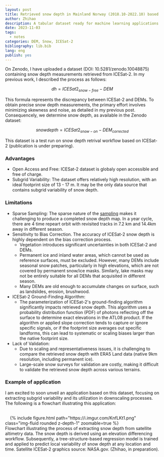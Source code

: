 ```yaml
---
layout: post
title: Retrieved snow depth in Mainland Norway (2018.10-2022.10) based on ICESat-2 ATL08 and DEMs
author: Zhihao
description: A tabular dataset ready for machine learning applications
date: 2023-11-03
tags:
  - notes
categories: DEM, Snow, ICESat-2
bibliography: lib.bib
lang: eng
publish: yes
---
```


On Zenodo, I have uploaded a dataset (DOI: 10.5281/zenodo.10048875) containing snow depth measurements retrieved from ICESat-2. In my previous work, I described the process as follows:

$$dh = ICESat2_{snow-free} - DEM $$

This formula represents the discrepancy between ICESat-2 and DEMs. To obtain precise snow depth measurements, the primary effort involves minimizing skewness and noise, as detailed in my previous post. Consequencely, we determine snow depth, as available in the Zenodo dataset:

$$snow depth = ICESat2_{snow-on} - DEM_{corrected} $$

This dataset is a test run on snow depth retrival workflow based on ICESat-2 (publication is under preparing).

### Advantages

- Open Access and Free: ICESat-2 dataset is globaly open accessible and free of charge.
- Subgrid Variability: The dataset offers relatively high resolution, with an ideal footprint size of 13 - 17 m. It may be the only data source that contains subgrid variability of snow depth.

### Limitations

- Sparse Sampling: The sparse nature of the [sampling](https://icesat-2.gsfc.nasa.gov/science/specs) makes it challenging to produce a completed snow depth map. In a year cycle, there are 4 time repeart orbit with revisited tracks in 7.2 km and 14.4km away in different season.
- Sensitivity to Bias Correction. The accuracy of ICESat-2 snow depth is highly dependent on the bias correction process.
  - Vegetation introduces significant uncertainties in both ICESat-2 and DEMs.
  - Permanent ice and inland water areas, which cannot be used as reference surfaces, must be excluded. However, many DEMs include seasonal snow patches, particularly in high elevations, which are not covered by permanent snow/ice masks. Similarly, lake masks may not be entirely suitable for all DEMs that acquisited in different season.
  - Many DEMs are old enough to accumulate changes on surface, such as landslides, erosion, brushwood.
- ICESat-2 Ground-Finding Algorithm:
  - The parameterization of ICESat-2's ground-finding algorithm significantly impacts retrieved snow depth. This algorithm uses a probability distribution function (PDF) of photons reflecting off the surface to determine exact elevations in the ATL08 product. If the algorithm or applied slope correction tends to capture or ignore specific signals, or if the footprint size averages out specific landforms, this can lead to systematic or scaling biases larger than the native footprint size.
- Lack of Validation:
  - Due to scaling and representativeness issues, it is challenging to compare the retrieved snow depth with ERA5 Land data (native 9km resolution, including permanent ice).
  - Large-scale snow surveys for validation are costly, making it difficult to validate the retrieved snow depth across various terrains.

### Example of application

I am excited to soon unveil an application based on this dataset, focusing on extracting subgrid variability and its utilization in downscaling processes. The following is a flowchart illustrating this application:

<div class="row">
    <div class="col-sm mt-3 mt-md-0">
    {% include figure.html path="https://i.imgur.com/KnfLKt1.png" class="img-fluid rounded z-depth-1" zoomable=true %}
    </div>
</div>
<div class="caption"> Flowchart illustrating the process of extracting snow depth from satellite altimetry data. The snow depth is derived using an elevation differencing workflow. Subsequently, a tree-structure-based regression model is trained and applied to predict local variability of snow depth at any location and time. Satellite ICESat-2 graphics source: NASA.gov. (Zhihao, in preparation).
</div>


